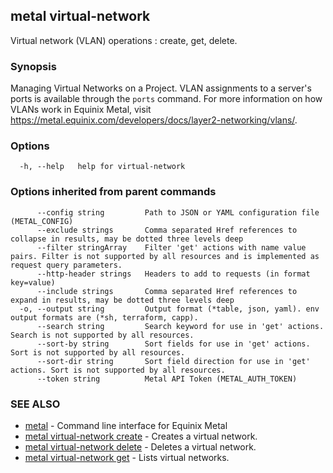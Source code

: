 ## metal virtual-network

Virtual network (VLAN) operations : create, get, delete.

### Synopsis

Managing Virtual Networks on a Project. VLAN assignments to a server's ports is available through the `ports` command. For more information on how VLANs work in Equinix Metal, visit https://metal.equinix.com/developers/docs/layer2-networking/vlans/.

### Options

```
  -h, --help   help for virtual-network
```

### Options inherited from parent commands

```
      --config string         Path to JSON or YAML configuration file (METAL_CONFIG)
      --exclude strings       Comma separated Href references to collapse in results, may be dotted three levels deep
      --filter stringArray    Filter 'get' actions with name value pairs. Filter is not supported by all resources and is implemented as request query parameters.
      --http-header strings   Headers to add to requests (in format key=value)
      --include strings       Comma separated Href references to expand in results, may be dotted three levels deep
  -o, --output string         Output format (*table, json, yaml). env output formats are (*sh, terraform, capp).
      --search string         Search keyword for use in 'get' actions. Search is not supported by all resources.
      --sort-by string        Sort fields for use in 'get' actions. Sort is not supported by all resources.
      --sort-dir string       Sort field direction for use in 'get' actions. Sort is not supported by all resources.
      --token string          Metal API Token (METAL_AUTH_TOKEN)
```

### SEE ALSO

* [metal](metal.md)	 - Command line interface for Equinix Metal
* [metal virtual-network create](metal_virtual-network_create.md)	 - Creates a virtual network.
* [metal virtual-network delete](metal_virtual-network_delete.md)	 - Deletes a virtual network.
* [metal virtual-network get](metal_virtual-network_get.md)	 - Lists virtual networks.


